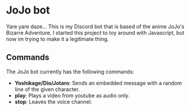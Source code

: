 # JoJo bot
Yare yare daze... This is my Discord bot that is based of the anime JoJo's Bizarre Adventure. I started this project to toy around with Javascript, but now im trying to make it a legitimate thing.

## Commands
The JoJo bot currently has the following commands:
- **Yoshikage/Dio/Jotaro**: Sends an embedded message with a random line of the given character.
- **play**: Plays a video from youtube as audio only.
- **stop**: Leaves the voice channel.
